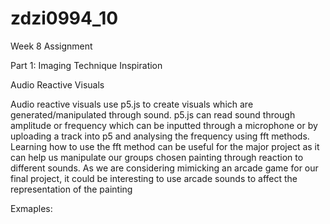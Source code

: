 # zdzi0994_10

Week 8 Assignment 

Part 1: Imaging Technique Inspiration  

Audio Reactive Visuals 

Audio reactive visuals use p5.js to create visuals which are generated/manipulated through sound. p5.js can read sound through amplitude or frequency which can be inputted through a microphone or by uploading a track into p5 and analysing the frequency using fft methods. Learning how to use the fft method can be useful for the major project as it can help us manipulate our groups chosen painting through reaction to different sounds. As we are considering mimicking an arcade game for our final project, it could be interesting to use arcade sounds to affect the representation of the painting 

Exmaples: 
